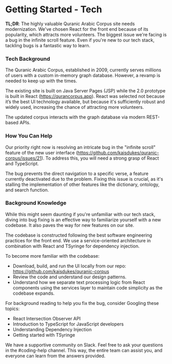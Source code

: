 # Getting Started - Tech 

**TL;DR**: The highly valuable Quranic Arabic Corpus site needs modernization. We've chosen React for the front end because of its popularity, which attracts more volunteers. The biggest issue we're facing is a bug in the infinite scroll feature. Even if you're new to our tech stack, tackling bugs is a fantastic way to learn.

### Tech Background

The Quranic Arabic Corpus, established in 2009, currently serves millions of users with a custom in-memory graph database. However, a revamp is needed to keep up with the times.

The existing site is built on Java Server Pages (JSP) while the 2.0 prototype is built in React (https://qurancorpus.app). React was selected not because it’s the best UI technology available, but because it's sufficiently robust and widely used, increasing the chance of attracting more volunteers. 

The updated corpus interacts with the graph database via modern REST-based APIs. 

### How You Can Help

Our priority right now is resolving an intricate bug in the "infinite scroll" feature of the new user interface (https://github.com/kaisdukes/quranic-corpus/issues/21). To address this, you will need a strong grasp of React and TypeScript. 

The bug prevents the direct navigation to a specific verse, a feature currently deactivated due to the problem. Fixing this issue is crucial, as it's stalling the implementation of other features like the dictionary, ontology, and search function.

### Background Knowledge

While this might seem daunting if you're unfamiliar with our tech stack, diving into bug fixing is an effective way to familiarize yourself with a new codebase. It also paves the way for new features on our site.

The codebase is constructed following the best software engineering practices for the front end. We use a service-oriented architecture in combination with React and TSyringe for dependency injection. 

To become more familiar with the codebase:

* Download, build, and run the UI locally from our repo: https://github.com/kaisdukes/quranic-corpus
* Review the code and understand our design patterns.
* Understand how we separate text processing logic from React components using the services layer to maintain code simplicity as the codebase expands.

For background reading to help you fix the bug, consider Googling these topics:

* React Intersection Observer API
* Introduction to TypeScript for JavaScript developers
* Understanding Dependency Injection
* Getting started with TSyringe

We have a supportive community on Slack. Feel free to ask your questions in the #coding-help channel. This way, the entire team can assist you, and everyone can learn from the answers provided.
